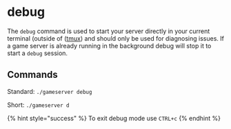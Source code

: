 # debug

The `debug` command is used to start your server directly in your current terminal \(outside of \([tmux](../requirements/tmux.md)\) and should only be used for diagnosing issues. If a game server is already running in the background debug will stop it to start a `debug` session.

## Commands

Standard: `./gameserver debug`

Short: `./gameserver d`

{% hint style="success" %}
To exit debug mode use `CTRL+c`
{% endhint %}
